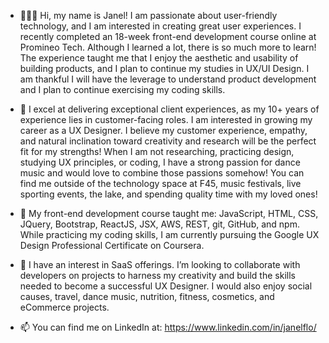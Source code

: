- 👩🏼‍💻  Hi, my name is Janel! I am passionate about user-friendly technology, and I am interested in creating great user experiences. I recently completed an 18-week front-end development course online at Promineo Tech. Although I learned a lot, there is so much more to learn! The experience taught me that I enjoy the aesthetic and usability of building products, and I plan to continue my studies in UX/UI Design. I am thankful I will have the leverage to understand product development and I plan to continue exercising my coding skills.

- 👀  I excel at delivering exceptional client experiences, as my 10+ years of experience lies in customer-facing roles. I am interested in growing my career as a UX Designer. I believe my customer experience, empathy, and natural inclination toward creativity and research will be the perfect fit for my strengths! When I am not researching, practicing design, studying UX principles, or coding, I have a strong passion for dance music and would love to combine those passions somehow! You can find me outside of the technology space at F45, music festivals, live sporting events, the lake, and spending quality time with my loved ones! 

- 🌱  My front-end development course taught me: JavaScript, HTML, CSS, JQuery, Bootstrap, ReactJS, JSX, AWS, REST, git, GitHub, and npm. While practicing my coding skills, I am currently pursuing the Google UX Design Professional Certificate on Coursera.  

- 💞️  I have an interest in SaaS offerings. I’m looking to collaborate with developers on projects to harness my creativity and build the skills needed to become a successful UX Designer. I would also enjoy social causes, travel, dance music, nutrition, fitness, cosmetics, and eCommerce projects.

- 📫  You can find me on LinkedIn at: https://www.linkedin.com/in/janelflo/

<!---
janelflo/janelflo is a ✨ special ✨ repository because its `README.md` (this file) appears on your GitHub profile.
You can click the Preview link to take a look at your changes.
--->
